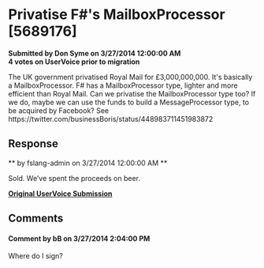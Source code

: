 # Privatise F#'s MailboxProcessor [5689176] #

**Submitted by Don Syme on 3/27/2014 12:00:00 AM**  
**4 votes on UserVoice prior to migration**  

<joke>
The UK government privatised Royal Mail for £3,000,000,000. It's basically a MailboxProcessor. F# has a MailboxProcessor type, lighter and more efficient than Royal Mail. Can we privatise the MailboxProcessor type too?
If we do, maybe we can use the funds to build a MessageProcessor type, to be acquired by Facebook?
See https://twitter.com/businessBoris/status/448983711451983872
</joke>



## Response ##
** by fslang-admin on 3/27/2014 12:00:00 AM **

Sold. We’ve spent the proceeds on beer.


**[Original UserVoice Submission](https://fslang.uservoice.com/forums/245727-f-language/suggestions/5689176)**


## Comments ##


#### Comment by bB on 3/27/2014 2:04:00 PM ####
Where do I sign?

